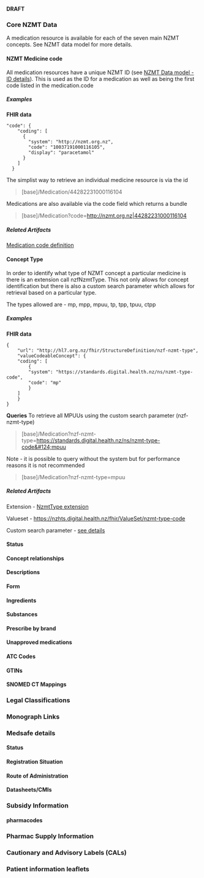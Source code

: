 

**DRAFT**
### Core NZMT Data

A medication resource is available for each of the seven main NZMT concepts.  See NZMT data model for more details.


#### NZMT Medicine code

All medication resources have a unique NZMT ID (see <a href="./nzmt-datamodel.html#nzmt-id-details">NZMT Data model - ID details</a>).  This is used as the ID for a medication as well as being the first code listed in the medication.code

##### Examples

**FHIR data**
```
"code": {
    "coding": [
      {
        "system": "http://nzmt.org.nz",
        "code": "10037191000116105",
        "display": "paracetamol"
      }
    ]
  }
```

The simplist way to retrieve an individual medicine resource is via the id
>[base]/Medication/44282231000116104

Medications are also available via the code field which returns a bundle
>[base]/Medication?code=http://nzmt.org.nz|44282231000116104

##### Related Artifacts
<a href="./StructureDefinition-NzfMedication-definitions.html#Medication.code">Medication code definition</a>

#### Concept Type

In order to identify what type of NZMT concept a particular medicine is there is an extension call nzfNzmtType.  This not only allows for concept identification but there is also a custom search parameter which allows for retrieval based on a particular type.

The types allowed are - mp, mpp, mpuu, tp, tpp, tpuu, ctpp

##### Examples

**FHIR data**
```
{
    "url": "http://hl7.org.nz/fhir/StructureDefinition/nzf-nzmt-type",
    "valueCodeableConcept": {
    "coding": [
        {
        "system": "https://standards.digital.health.nz/ns/nzmt-type-code",
        "code": "mp"
        }
    ]
    }
}
```
**Queries**
To retrieve all MPUUs using the custom search parameter (nzf-nzmt-type)
>[base]/Medication?nzf-nzmt-type=https://standards.digital.health.nz/ns/nzmt-type-code&#124;mpuu

Note - it is possible to query without the system but for performance reasons it is not recommended
>[base]/Medication?nzf-nzmt-type=mpuu

##### Related Artifacts

Extension - <a href="./StructureDefinition-nzf-nzmtType.html">NzmtType extension</a>

Valueset - https://nzhts.digital.health.nz/fhir/ValueSet/nzmt-type-code 

Custom search parameter - <a href="./notes.html#custom-search-parameters">see details</a>

#### Status

#### Concept relationships

#### Descriptions

#### Form

#### Ingredients

#### Substances

#### Prescribe by brand

#### Unapproved medications

#### ATC Codes

#### GTINs

#### SNOMED CT Mappings

### Legal Classifications
<!---
Note that products unmapped to Medsafe (and therefore not considered registered) should only use this classification table where the classification is as a ‘Controlled Drug’ - as the Misuse of Drugs Act is separate from the Medicines Act and applies regardless of whether the sponsor has registered the product or not. Any other classification (General Sale, Prescription etc) requires the product to be registered and so these classifications are not appropriate to be used for unregistered products.
--->
### Monograph Links

### Medsafe details

#### Status

#### Registration Situation

#### Route of Administration

#### Datasheets/CMIs

### Subsidy Information
<!--- remember basic metadata object --->
#### pharmacodes

### Pharmac Supply Information

### Cautionary and Advisory Labels (CALs)

### Patient information leaflets



